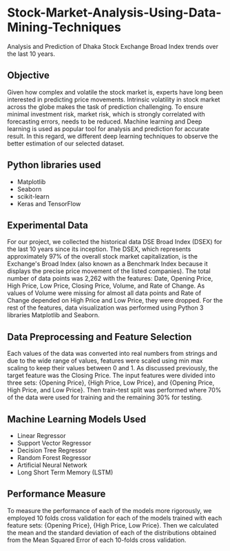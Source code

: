 # Stock-Market-Analysis-Using-Data-Mining-Techniques
Analysis and Prediction of Dhaka Stock Exchange Broad Index trends over the last 10 years.

## Objective
Given how complex and volatile the stock market is, experts have long been interested in predicting price movements. Intrinsic volatility in stock market across the globe makes the task of prediction challenging. To ensure minimal investment risk, market risk, which is strongly correlated with forecasting errors, needs to be reduced. Machine learning and Deep learning is used as popular tool for analysis and prediction for accurate result. In this regard, we different deep learning techniques to observe the better estimation of our selected dataset.

## Python libraries used
- Matplotlib
- Seaborn
- scikit-learn
- Keras and TensorFlow

## Experimental Data
For our project, we collected the historical data DSE Broad Index (DSEX) for the last 10 years since its inception. The DSEX, which represents approximately 97% of the overall stock market capitalization, is the Exchange's Broad Index (also known as a Benchmark Index because it displays the precise price movement of the listed companies).
The total number of data points was 2,262 with the features: Date, Opening Price, High Price, Low Price, Closing Price, Volume, and Rate of Change. As values of Volume were missing for almost all data points and  Rate of Change depended on High Price and Low Price, they were dropped. For the rest of the features, data visualization was performed using Python 3 libraries Matplotlib and Seaborn.

## Data Preprocessing and Feature Selection
Each values of the data was converted into real numbers from strings and due to the wide range of values, features were scaled using min max scaling to keep their values between 0 and 1. As discussed previously, the target feature was the Closing Price. The input features were divided into three sets: {Opening Price}, {High Price, Low Price}, and {Opening Price, High Price, and Low Price}. Then train-test split was performed where 70% of the data were used for training and the remaining 30% for testing. 

## Machine Learning Models Used
- Linear Regressor
- Support Vector Regressor
- Decision Tree Regressor
- Random Forest Regressor
- Artificial Neural Network
- Long Short Term Memory (LSTM)

## Performance Measure
To measure the performance of each of the models more rigorously, we employed 10 folds cross validation for each of the models trained with each feature sets:  {Opening Price}, {High Price, Low Price}. Then we calculated the mean and the standard deviation of each of the distributions obtained from the Mean Squared Error of each 10-folds cross validation.
